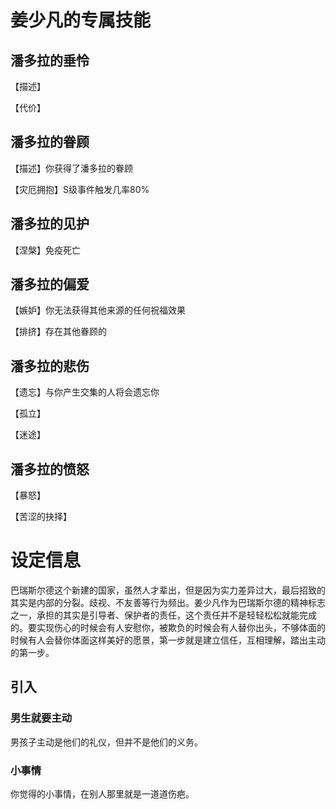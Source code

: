 # 姜少凡的专属技能

## 潘多拉的垂怜

【描述】

【代价】

## 潘多拉的眷顾

【描述】你获得了潘多拉的眷顾

【灾厄拥抱】S级事件触发几率80%

## 潘多拉的见护

【涅槃】免疫死亡

## 潘多拉的偏爱

【嫉妒】你无法获得其他来源的任何祝福效果

【排挤】存在其他眷顾的

## 潘多拉的悲伤

【遗忘】与你产生交集的人将会遗忘你

【孤立】

【迷途】

## 潘多拉的愤怒

【暴怒】

【苦涩的抉择】

# 设定信息

巴瑞斯尔德这个新建的国家，虽然人才辈出，但是因为实力差异过大，最后招致的其实是内部的分裂。歧视、不友善等行为频出。姜少凡作为巴瑞斯尔德的精神标志之一，承担的其实是引导者、保护者的责任，这个责任并不是轻轻松松就能完成的。要实现伤心的时候会有人安慰你，被欺负的时候会有人替你出头，不够体面的时候有人会替你体面这样美好的愿景，第一步就是建立信任，互相理解，踏出主动的第一步。

## 引入

### 男生就要主动

男孩子主动是他们的礼仪，但并不是他们的义务。

### 小事情

你觉得的小事情，在别人那里就是一道道伤疤。